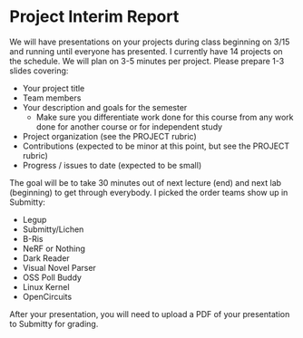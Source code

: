 # Project Interim Report

We will have presentations on your projects during class beginning on 3/15 and running until everyone has presented. I currently have 14 projects on the schedule. We will plan on 3-5 minutes per project. Please prepare 1-3 slides covering:

* Your project title
* Team members
* Your description and goals for the semester
    * Make sure you differentiate work done for this course from any work done for another course or for independent study
* Project organization (see the PROJECT rubric)
* Contributions (expected to be minor at this point, but see the PROJECT rubric)
* Progress / issues to date (expected to be small)

The goal will be to take 30 minutes out of next lecture (end) and next lab (beginning) to get through everybody. I picked the order teams show up in Submitty:

* Legup
* Submitty/Lichen
* B-Ris
* NeRF or Nothing
* Dark Reader
* Visual Novel Parser
* OSS Poll Buddy
* Linux Kernel
* OpenCircuits

After your presentation, you will need to upload a PDF of your presentation to Submitty for grading.



 
